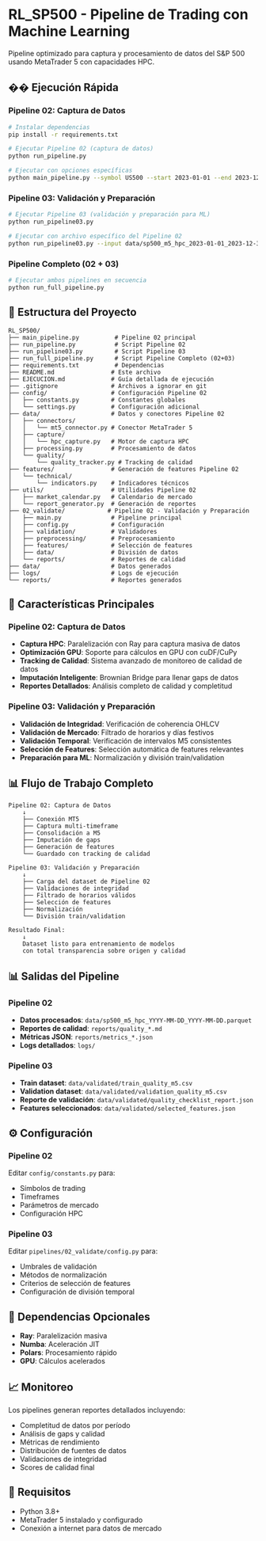 # RL_SP500 - Pipeline de Trading con Machine Learning

Pipeline optimizado para captura y procesamiento de datos del S&P 500 usando MetaTrader 5 con capacidades HPC.

## �� Ejecución Rápida

### Pipeline 02: Captura de Datos
```bash
# Instalar dependencias
pip install -r requirements.txt

# Ejecutar Pipeline 02 (captura de datos)
python run_pipeline.py

# Ejecutar con opciones específicas
python main_pipeline.py --symbol US500 --start 2023-01-01 --end 2023-12-31
```

### Pipeline 03: Validación y Preparación
```bash
# Ejecutar Pipeline 03 (validación y preparación para ML)
python run_pipeline03.py

# Ejecutar con archivo específico del Pipeline 02
python run_pipeline03.py --input data/sp500_m5_hpc_2023-01-01_2023-12-31.parquet
```

### Pipeline Completo (02 + 03)
```bash
# Ejecutar ambos pipelines en secuencia
python run_full_pipeline.py
```

## 📁 Estructura del Proyecto

```
RL_SP500/
├── main_pipeline.py          # Pipeline 02 principal
├── run_pipeline.py           # Script Pipeline 02
├── run_pipeline03.py         # Script Pipeline 03
├── run_full_pipeline.py      # Script Pipeline Completo (02+03)
├── requirements.txt          # Dependencias
├── README.md                # Este archivo
├── EJECUCION.md             # Guía detallada de ejecución
├── .gitignore               # Archivos a ignorar en git
├── config/                  # Configuración Pipeline 02
│   ├── constants.py         # Constantes globales
│   └── settings.py          # Configuración adicional
├── data/                    # Datos y conectores Pipeline 02
│   ├── connectors/
│   │   └── mt5_connector.py # Conector MetaTrader 5
│   ├── capture/
│   │   └── hpc_capture.py   # Motor de captura HPC
│   ├── processing.py        # Procesamiento de datos
│   └── quality/
│       └── quality_tracker.py # Tracking de calidad
├── features/                # Generación de features Pipeline 02
│   └── technical/
│       └── indicators.py    # Indicadores técnicos
├── utils/                   # Utilidades Pipeline 02
│   ├── market_calendar.py   # Calendario de mercado
│   └── report_generator.py  # Generación de reportes
├── 02_validate/            # Pipeline 02 - Validación y Preparación
│   ├── main.py              # Pipeline principal
│   ├── config.py            # Configuración
│   ├── validation/          # Validadores
│   ├── preprocessing/       # Preprocesamiento
│   ├── features/            # Selección de features
│   ├── data/                # División de datos
│   └── reports/             # Reportes de calidad
├── data/                    # Datos generados
├── logs/                    # Logs de ejecución
└── reports/                 # Reportes generados
```

## 🎯 Características Principales

### Pipeline 02: Captura de Datos
- **Captura HPC**: Paralelización con Ray para captura masiva de datos
- **Optimización GPU**: Soporte para cálculos en GPU con cuDF/CuPy
- **Tracking de Calidad**: Sistema avanzado de monitoreo de calidad de datos
- **Imputación Inteligente**: Brownian Bridge para llenar gaps de datos
- **Reportes Detallados**: Análisis completo de calidad y completitud

### Pipeline 03: Validación y Preparación
- **Validación de Integridad**: Verificación de coherencia OHLCV
- **Validación de Mercado**: Filtrado de horarios y días festivos
- **Validación Temporal**: Verificación de intervalos M5 consistentes
- **Selección de Features**: Selección automática de features relevantes
- **Preparación para ML**: Normalización y división train/validation

## 📊 Flujo de Trabajo Completo

```
Pipeline 02: Captura de Datos
    ↓
    ├── Conexión MT5
    ├── Captura multi-timeframe
    ├── Consolidación a M5
    ├── Imputación de gaps
    ├── Generación de features
    └── Guardado con tracking de calidad
    
Pipeline 03: Validación y Preparación
    ↓
    ├── Carga del dataset de Pipeline 02
    ├── Validaciones de integridad
    ├── Filtrado de horarios válidos
    ├── Selección de features
    ├── Normalización
    └── División train/validation
    
Resultado Final:
    ↓
    Dataset listo para entrenamiento de modelos
    con total transparencia sobre origen y calidad
```

## 📊 Salidas del Pipeline

### Pipeline 02
- **Datos procesados**: `data/sp500_m5_hpc_YYYY-MM-DD_YYYY-MM-DD.parquet`
- **Reportes de calidad**: `reports/quality_*.md`
- **Métricas JSON**: `reports/metrics_*.json`
- **Logs detallados**: `logs/`

### Pipeline 03
- **Train dataset**: `data/validated/train_quality_m5.csv`
- **Validation dataset**: `data/validated/validation_quality_m5.csv`
- **Reporte de validación**: `data/validated/quality_checklist_report.json`
- **Features seleccionados**: `data/validated/selected_features.json`

## ⚙️ Configuración

### Pipeline 02
Editar `config/constants.py` para:
- Símbolos de trading
- Timeframes
- Parámetros de mercado
- Configuración HPC

### Pipeline 03
Editar `pipelines/02_validate/config.py` para:
- Umbrales de validación
- Métodos de normalización
- Criterios de selección de features
- Configuración de división temporal

## 🔧 Dependencias Opcionales

- **Ray**: Paralelización masiva
- **Numba**: Aceleración JIT
- **Polars**: Procesamiento rápido
- **GPU**: Cálculos acelerados

## 📈 Monitoreo

Los pipelines generan reportes detallados incluyendo:
- Completitud de datos por período
- Análisis de gaps y calidad
- Métricas de rendimiento
- Distribución de fuentes de datos
- Validaciones de integridad
- Scores de calidad final

## 🚨 Requisitos

- Python 3.8+
- MetaTrader 5 instalado y configurado
- Conexión a internet para datos de mercado

